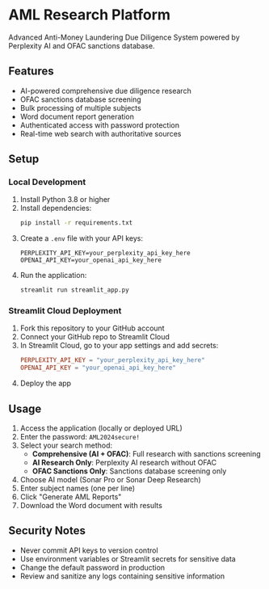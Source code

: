 # AML Research Platform

Advanced Anti-Money Laundering Due Diligence System powered by Perplexity AI and OFAC sanctions database.

## Features
- AI-powered comprehensive due diligence research
- OFAC sanctions database screening
- Bulk processing of multiple subjects
- Word document report generation
- Authenticated access with password protection
- Real-time web search with authoritative sources

## Setup

### Local Development
1. Install Python 3.8 or higher
2. Install dependencies:
   ```bash
   pip install -r requirements.txt
   ```
3. Create a `.env` file with your API keys:
   ```
   PERPLEXITY_API_KEY=your_perplexity_api_key_here
   OPENAI_API_KEY=your_openai_api_key_here
   ```
4. Run the application:
   ```bash
   streamlit run streamlit_app.py
   ```

### Streamlit Cloud Deployment
1. Fork this repository to your GitHub account
2. Connect your GitHub repo to Streamlit Cloud
3. In Streamlit Cloud, go to your app settings and add secrets:
   ```toml
   PERPLEXITY_API_KEY = "your_perplexity_api_key_here"
   OPENAI_API_KEY = "your_openai_api_key_here"
   ```
4. Deploy the app

## Usage
1. Access the application (locally or deployed URL)
2. Enter the password: `AML2024secure!`
3. Select your search method:
   - **Comprehensive (AI + OFAC)**: Full research with sanctions screening
   - **AI Research Only**: Perplexity AI research without OFAC
   - **OFAC Sanctions Only**: Sanctions database screening only
4. Choose AI model (Sonar Pro or Sonar Deep Research)
5. Enter subject names (one per line)
6. Click "Generate AML Reports"
7. Download the Word document with results

## Security Notes
- Never commit API keys to version control
- Use environment variables or Streamlit secrets for sensitive data
- Change the default password in production
- Review and sanitize any logs containing sensitive information 